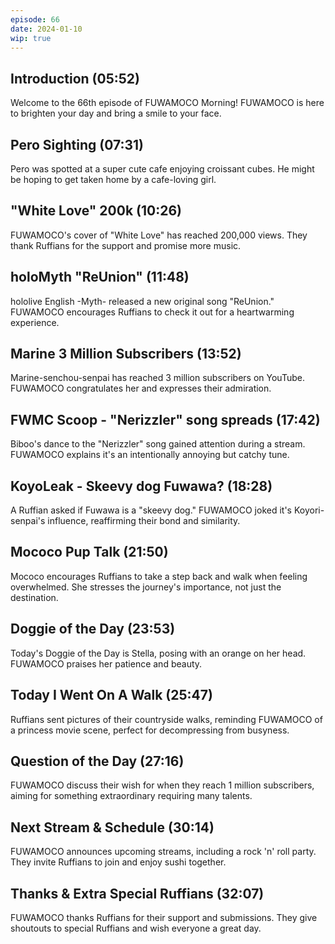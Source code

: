 ```yaml
---
episode: 66
date: 2024-01-10
wip: true
---
```


## Introduction (05:52)

Welcome to the 66th episode of FUWAMOCO Morning! FUWAMOCO is here to brighten your day and bring a smile to your face.

## Pero Sighting (07:31)

Pero was spotted at a super cute cafe enjoying croissant cubes. He might be hoping to get taken home by a cafe-loving girl.

## "White Love" 200k (10:26)

FUWAMOCO's cover of "White Love" has reached 200,000 views. They thank Ruffians for the support and promise more music.

## holoMyth "ReUnion" (11:48)

hololive English -Myth- released a new original song "ReUnion." FUWAMOCO encourages Ruffians to check it out for a heartwarming experience.

## Marine 3 Million Subscribers (13:52)

Marine-senchou-senpai has reached 3 million subscribers on YouTube. FUWAMOCO congratulates her and expresses their admiration.

## FWMC Scoop - "Nerizzler" song spreads (17:42)

Biboo's dance to the "Nerizzler" song gained attention during a stream. FUWAMOCO explains it's an intentionally annoying but catchy tune.

## KoyoLeak - Skeevy dog Fuwawa? (18:28)

A Ruffian asked if Fuwawa is a "skeevy dog." FUWAMOCO joked it's Koyori-senpai's influence, reaffirming their bond and similarity.

## Mococo Pup Talk (21:50)

Mococo encourages Ruffians to take a step back and walk when feeling overwhelmed. She stresses the journey's importance, not just the destination.

## Doggie of the Day (23:53)

Today's Doggie of the Day is Stella, posing with an orange on her head. FUWAMOCO praises her patience and beauty.

## Today I Went On A Walk (25:47)

Ruffians sent pictures of their countryside walks, reminding FUWAMOCO of a princess movie scene, perfect for decompressing from busyness.

## Question of the Day (27:16)

FUWAMOCO discuss their wish for when they reach 1 million subscribers, aiming for something extraordinary requiring many talents.

## Next Stream & Schedule (30:14)

FUWAMOCO announces upcoming streams, including a rock 'n' roll party. They invite Ruffians to join and enjoy sushi together.

## Thanks & Extra Special Ruffians (32:07)

FUWAMOCO thanks Ruffians for their support and submissions. They give shoutouts to special Ruffians and wish everyone a great day.
